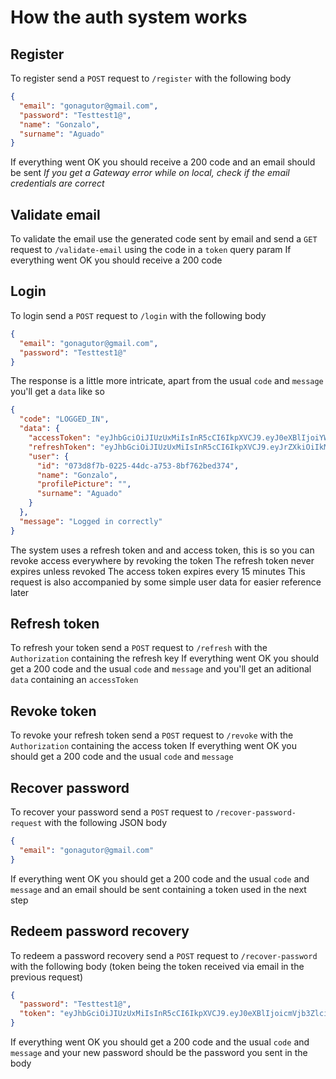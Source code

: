 # How the auth system works

## Register

To register send a `POST` request to `/register` with the following body

```json
{
  "email": "gonagutor@gmail.com",
  "password": "Testtest1@",
  "name": "Gonzalo",
  "surname": "Aguado"
}
```

If everything went OK you should receive a 200 code and an email should be sent
_If you get a Gateway error while on local, check if the email credentials are correct_

## Validate email

To validate the email use the generated code sent by email and send a `GET` request to `/validate-email` using the code in a `token` query param
If everything went OK you should receive a 200 code

## Login

To login send a `POST` request to `/login` with the following body

```json
{
  "email": "gonagutor@gmail.com",
  "password": "Testtest1@"
}
```

The response is a little more intricate, apart from the usual `code` and `message` you'll get a `data` like so

```json
{
  "code": "LOGGED_IN",
  "data": {
    "accessToken": "eyJhbGciOiJIUzUxMiIsInR5cCI6IkpXVCJ9.eyJ0eXBlIjoiYWNjZXNzIiwiaXNzIjoiZG5kIiwic3ViIjoiMDczZDhmN2ItMDIyNS00NGRjLWE3NTMtOGJmNzYyYmVkMzc0IiwiZXhwIjoxNzA2NDQwNjExfQ.YQ6shB0HGGw9tN5jo6cBzqjoB4LxGlNadC52exF_Hm7UYfsbf8uB-u1Sq7ukgkIkkHw-eR0VLwmjNCWmWoF6tA",
    "refreshToken": "eyJhbGciOiJIUzUxMiIsInR5cCI6IkpXVCJ9.eyJrZXkiOiIkMmEkMTAkQmYwZ2FlUmxkOXRzWVEzbnBXSkFBZVlhdFlFZG9yWVVtRFl5VHl6TVA0a0lSRHdna1B3Y2EiLCJ0eXBlIjoicmVmcmVzaCIsImlzcyI6ImRuZCIsInN1YiI6IjA3M2Q4ZjdiLTAyMjUtNDRkYy1hNzUzLThiZjc2MmJlZDM3NCJ9.pv76u4p-kfAwGu8VPwzAKv5lGclrI85T2Uuu0kCT24hlfLRnjpU7iktgtlPujWuB_NVHxBKlvz_qkmyWeqLxlw",
    "user": {
      "id": "073d8f7b-0225-44dc-a753-8bf762bed374",
      "name": "Gonzalo",
      "profilePicture": "",
      "surname": "Aguado"
    }
  },
  "message": "Logged in correctly"
}
```

The system uses a refresh token and and access token, this is so you can revoke access everywhere by revoking the token
The refresh token never expires unless revoked
The access token expires every 15 minutes
This request is also accompanied by some simple user data for easier reference later

## Refresh token

To refresh your token send a `POST` request to `/refresh` with the `Authorization` containing the refresh key
If everything went OK you should get a 200 code and the usual `code` and `message` and you'll get an aditional `data` containing an `accessToken`

## Revoke token

To revoke your refresh token send a `POST` request to `/revoke` with the `Authorization` containing the access token
If everything went OK you should get a 200 code and the usual `code` and `message`

## Recover password

To recover your password send a `POST` request to `/recover-password-request` with the following JSON body

```json
{
  "email": "gonagutor@gmail.com"
}
```

If everything went OK you should get a 200 code and the usual `code` and `message` and an email should be sent containing a token used in the next step

## Redeem password recovery

To redeem a password recovery send a `POST` request to `/recover-password` with the following body (token being the token received via email in the previous request)

```json
{
  "password": "Testtest1@",
  "token": "eyJhbGciOiJIUzUxMiIsInR5cCI6IkpXVCJ9.eyJ0eXBlIjoicmVjb3ZlciIsImlzcyI6ImRuZCIsInN1YiI6IjA3M2Q4ZjdiLTAyMjUtNDRkYy1hNzUzLThiZjc2MmJlZDM3NCIsImV4cCI6MTcwNjUyODk2MX0.E6zO0A4WmM-zexm8TdBuZQ3w-ps00o_bML80l6SZ19-gOAYfUpHkMZJdesN7wjjGsu1tnwtLsgKD6KY8H2BZBA"
}
```

If everything went OK you should get a 200 code and the usual `code` and `message` and your new password should be the password you sent in the body
